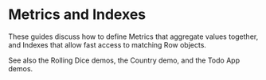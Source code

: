 # Metrics and Indexes

These guides discuss how to define Metrics that aggregate values together, and
Indexes that allow fast access to matching Row objects.

See also the Rolling Dice demos, the Country demo, and the Todo App demos.
